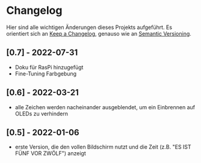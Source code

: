 # Changelog

Hier sind alle wichtigen Änderungen dieses Projekts aufgeführt.
Es orientiert sich an 
[Keep a Changelog](https://keepachangelog.com/en/1.0.0/),
genauso wie an [Semantic Versioning](https://semver.org/spec/v2.0.0.html).


## [0.7] - 2022-07-31

- Doku für RasPi hinzugefügt
- Fine-Tuning Farbgebung


## [0.6] - 2022-03-21

- alle Zeichen werden nacheinander ausgeblendet, um ein Einbrennen auf OLEDs zu verhindern


## [0.5] - 2022-01-06

- erste Version, die den vollen Bildschirm nutzt und die Zeit (z.B. "ES IST FÜNF VOR ZWÖLF") anzeigt
